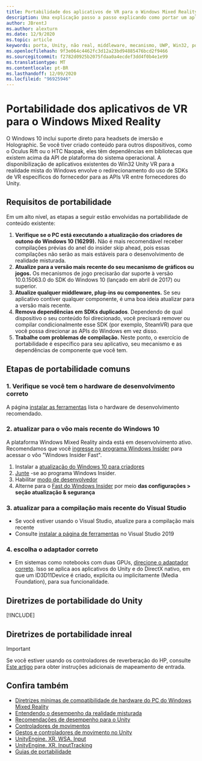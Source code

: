 ```yaml
---
title: Portabilidade dos aplicativos de VR para o Windows Mixed Reality
description: Uma explicação passo a passo explicando como portar um aplicativo de imersão existente para a realidade mista do Windows.
author: JBrentJ
ms.author: alexturn
ms.date: 12/9/2020
ms.topic: article
keywords: porta, Unity, não real, middleware, mecanismo, UWP, Win32, portabilidade, 1º de HoloLens, headset de realidade misturada, headset de realidade mista do Windows, migração, Windows 10, mapeamento de entrada,
ms.openlocfilehash: 9f3e064c4462fc3d12a23bd94885476bcd2f9466
ms.sourcegitcommit: f2782d0925b2075fdaa0a4ecdef3dd4f0b4e1e99
ms.translationtype: MT
ms.contentlocale: pt-BR
ms.lasthandoff: 12/09/2020
ms.locfileid: "96925946"
---
```

# <a name="porting-vr-apps-to-windows-mixed-reality"></a>Portabilidade dos aplicativos de VR para o Windows Mixed Reality

O Windows 10 inclui suporte direto para headsets de imersão e Holographic. Se você tiver criado conteúdo para outros dispositivos, como o Oculus Rift ou o HTC Naopak, eles têm dependências em bibliotecas que existem acima da API de plataforma do sistema operacional. A disponibilização de aplicativos existentes do Win32 Unity VR para a realidade mista do Windows envolve o redirecionamento do uso de SDKs de VR específicos do fornecedor para as APIs VR entre fornecedores do Unity.

## <a name="porting-requirements"></a>Requisitos de portabilidade

Em um alto nível, as etapas a seguir estão envolvidas na portabilidade de conteúdo existente:
1. **Verifique se o PC está executando a atualização dos criadores de outono do Windows 10 (16299).** Não é mais recomendável receber compilações prévias do anel do insider skip ahead, pois essas compilações não serão as mais estáveis para o desenvolvimento de realidade misturada.
2. **Atualize para a versão mais recente do seu mecanismo de gráficos ou jogos.** Os mecanismos de jogo precisarão dar suporte à versão 10.0.15063.0 do SDK do Windows 10 (lançado em abril de 2017) ou superior.
3. **Atualize qualquer middleware, plug-ins ou componentes.** Se seu aplicativo contiver qualquer componente, é uma boa ideia atualizar para a versão mais recente.
4. **Remova dependências em SDKs duplicados**. Dependendo de qual dispositivo o seu conteúdo foi direcionado, você precisará remover ou compilar condicionalmente esse SDK (por exemplo, SteamVR) para que você possa direcionar as APIs do Windows em vez disso.
5. **Trabalhe com problemas de compilação.** Neste ponto, o exercício de portabilidade é específico para seu aplicativo, seu mecanismo e as dependências de componente que você tem.

## <a name="common-porting-steps"></a>Etapas de portabilidade comuns

### <a name="1-make-sure-you-have-the-right-development-hardware"></a>1. Verifique se você tem o hardware de desenvolvimento correto

A página [instalar as ferramentas](../install-the-tools.md#immersive-vr-headset-requirements) lista o hardware de desenvolvimento recomendado.

### <a name="2-upgrade-to-the-latest-flight-of-windows-10"></a>2. atualizar para o vôo mais recente do Windows 10

A plataforma Windows Mixed Reality ainda está em desenvolvimento ativo. Recomendamos que você [ingresse no programa Windows Insider](https://insider.windows.com/) para acessar o vôo "Windows Insider Fast".
1. Instalar a [atualização do Windows 10 para criadores](https://www.microsoft.com/software-download/windows10)
2. [Junte](https://insider.windows.com/) -se ao programa Windows Insider.
3. Habilitar [modo de desenvolvedor](https://docs.microsoft.com/windows/uwp/get-started/enable-your-device-for-development)
4. Alterne para o [Fast do Windows Insider](https://blogs.technet.microsoft.com/uktechnet/2016/07/01/joining-insider-preview) por meio **das configurações > seção atualização & segurança**

### <a name="3-upgrade-to-the-most-recent-build-of-visual-studio"></a>3. atualizar para a compilação mais recente do Visual Studio
* Se você estiver usando o Visual Studio, atualize para a compilação mais recente
* Consulte [instalar a página de ferramentas](../install-the-tools.md#installation-checklist) no Visual Studio 2019

### <a name="4-choose-the-correct-adapter"></a>4. escolha o adaptador correto
* Em sistemas como notebooks com duas GPUs, [direcione o adaptador correto](../native/rendering-in-directx.md#hybrid-graphics-pcs-and-mixed-reality-applications). Isso se aplica aos aplicativos do Unity e do DirectX nativo, em que um ID3D11Device é criado, explícita ou implicitamente (Media Foundation), para sua funcionalidade.

## <a name="unity-porting-guidance"></a>Diretrizes de portabilidade do Unity

[!INCLUDE[](includes/unity-porting-guidance.md)]

## <a name="unreal-porting-guidance"></a>Diretrizes de portabilidade inreal

> [!IMPORTANT]
> Se você estiver usando os controladores de reverberação do HP, consulte [Este artigo](../unreal/unreal-reverb-g2-controllers.md) para obter instruções adicionais de mapeamento de entrada.

## <a name="see-also"></a>Confira também
* [Diretrizes mínimas de compatibilidade de hardware do PC do Windows Mixed Reality](https://docs.microsoft.com/windows/mixed-reality/enthusiast-guide/windows-mixed-reality-minimum-pc-hardware-compatibility-guidelines)
* [Entendendo o desempenho da realidade misturada](../platform-capabilities-and-apis/understanding-performance-for-mixed-reality.md)
* [Recomendações de desempenho para o Unity](../unity/performance-recommendations-for-unity.md)
* [Controladores de movimentos](../../design/motion-controllers.md)
* [Gestos e controladores de movimento no Unity](../unity/gestures-and-motion-controllers-in-unity.md)
* [UnityEngine. XR. WSA. Input](https://docs.unity3d.com/ScriptReference/XR.WSA.Input.InteractionManager.html)
* [UnityEngine. XR. InputTracking](https://docs.unity3d.com/ScriptReference/XR.InputTracking.html)
* [Guias de portabilidade](porting-guides.md)